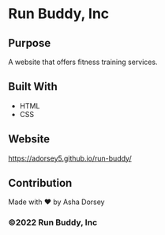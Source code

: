 # Run Buddy, Inc

## Purpose
A website that offers fitness training services. 

## Built With
* HTML
* CSS

## Website
https://adorsey5.github.io/run-buddy/

## Contribution
Made with ❤️ by Asha Dorsey

### ©️2022 Run Buddy, Inc 
